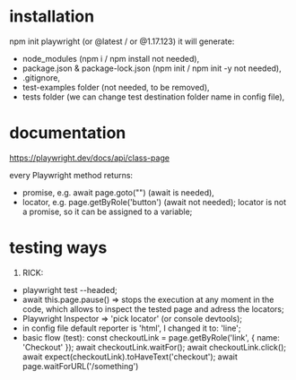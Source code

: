 # installation

npm init playwright (or @latest / or @1.17.123) it will generate:

- node_modules (npm i / npm install not needed),
- package.json & package-lock.json (npm init / npm init -y not needed),
- .gitignore,
- test-examples folder (not needed, to be removed),
- tests folder (we can change test destination folder name in config file),

# documentation

https://playwright.dev/docs/api/class-page

every Playwright method returns:

- promise, e.g. await page.goto("\") (await is needed),
- locator, e.g. page.getByRole('button') (await not needed); locator is not a promise, so it can be assigned to a variable;

# testing ways

1. RICK:

- playwright test --headed;
- await this.page.pause() => stops the execution at any moment in the code, which allows to inspect the tested page and adress the locators;
- Playwright Inspector => 'pick locator' (or console devtools);
- in config file default reporter is 'html', I changed it to: 'line';
- basic flow (test):
  const checkoutLink = page.getByRole('link', { name: 'Checkout' });
  await checkoutLink.waitFor();
  await checkoutLink.click();
  await expect(checkoutLink).toHaveText('checkout');
  await page.waitForURL('/something')
